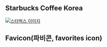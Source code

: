 ## Starbucks Coffee Korea
[![스타벅스 이미지](https://chjhhh.github.io/Starbucks-Coffee-Korea/images/logo.png)](https://chjhhh.github.io/Starbucks-Coffee-Korea/)

## Favicon(파비콘, favorites icon)
